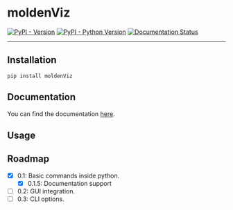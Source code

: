 # moldenViz

[![PyPI - Version](https://img.shields.io/pypi/v/moldenviz.svg)](https://pypi.org/project/moldenviz)
[![PyPI - Python Version](https://img.shields.io/pypi/pyversions/moldenviz.svg)](https://pypi.org/project/moldenviz)
[![Documentation Status](https://readthedocs.org/projects/moldenviz/badge/?version=latest)](https://moldenviz.readthedocs.io/en/latest/?badge=latest)

-----

## Installation

```console
pip install moldenViz
```

## Documentation
You can find the documentation [here](https://moldenviz.readthedocs.io/en/latest/).

## Usage

## Roadmap
- [x] 0.1: Basic commands inside python.
  - [x] 0.1.5: Documentation support
- [ ] 0.2: GUI integration.
- [ ] 0.3: CLI options.
